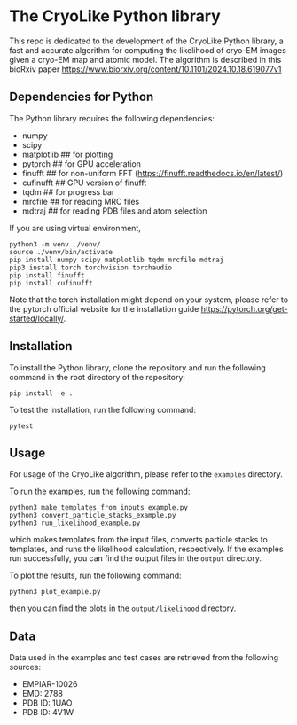 # The CryoLike Python library

This repo is dedicated to the development of the CryoLike Python library, a fast and accurate algorithm for computing the likelihood of cryo-EM images given a cryo-EM map and atomic model. The algorithm is described in this bioRxiv paper https://www.biorxiv.org/content/10.1101/2024.10.18.619077v1

## Dependencies for Python 

The Python library requires the following dependencies:

- numpy
- scipy
- matplotlib    ## for plotting
- pytorch       ## for GPU acceleration
- finufft       ## for non-uniform FFT (https://finufft.readthedocs.io/en/latest/)
- cufinufft     ## GPU version of finufft
- tqdm          ## for progress bar
- mrcfile       ## for reading MRC files
- mdtraj        ## for reading PDB files and atom selection

If you are using virtual environment,
```
python3 -m venv ./venv/
source ./venv/bin/activate
pip install numpy scipy matplotlib tqdm mrcfile mdtraj
pip3 install torch torchvision torchaudio
pip install finufft
pip install cufinufft
```
Note that the torch installation might depend on your system, please refer to the pytorch official website for the installation guide https://pytorch.org/get-started/locally/.
## Installation

To install the Python library, clone the repository and run the following command in the root directory of the repository:
```
pip install -e .
```
To test the installation, run the following command:
```
pytest
```

## Usage

For usage of the CryoLike algorithm, please refer to the `examples` directory.

To run the examples, run the following command:
```
python3 make_templates_from_inputs_example.py
python3 convert_particle_stacks_example.py
python3 run_likelihood_example.py
```
which makes templates from the input files, converts particle stacks to templates, and runs the likelihood calculation, respectively. If the examples run successfully, you can find the output files in the `output` directory.

To plot the results, run the following command:
```
python3 plot_example.py
```
then you can find the plots in the `output/likelihood` directory.

## Data

Data used in the examples and test cases are retrieved from the following sources:
- EMPIAR-10026
- EMD: 2788
- PDB ID: 1UAO
- PDB ID: 4V1W
